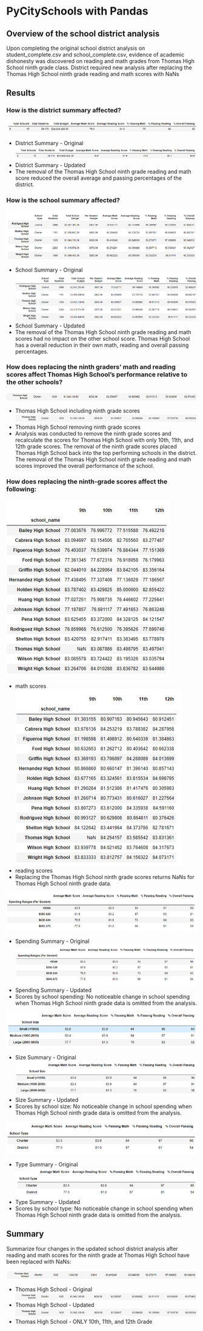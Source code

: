 # PyCitySchools with Pandas

## Overview of the school district analysis

Upon completing the original school district analysis on student_complete.csv and school_complete.csv, evidence of academic dishonesty was discovered on reading and math grades from Thomas High School ninth grade class. District required new analysis after replacing the Thomas High School ninth grade reading and math scores with NaNs

## Results

### How is the district summary affected?

![This is an image](Resources/district_summary_A.PNG)
- District Summary - Original
![This is an image](Resources/district_summary_B.PNG)
- District Summary - Updated
- The removal of the Thomas High School ninth grade reading and math score reduced the overall average and passing percentages of the district.







### How is the school summary affected?

![This is an image](Resources/per_school_summary_A.PNG)
- School Summary - Original
![This is an image](Resources/per_school_summary_B.PNG)
- School Summary - Updated
- The removal of the Thomas High School ninth grade reading and math scores had no impact on the other school score. Thomas High School has a overall reduction in their own math, reading and overall passing percentages.



### How does replacing the ninth graders’ math and reading scores affect Thomas High School’s performance relative to the other schools?

![This is an image](Resources/Thomas_High_A.PNG)
- Thomas High School including ninth grade scores
![This is an image](Resources/Thomas_High_B.PNG)
- Thomas High School removing ninth grade scores
- Analysis was conducted to remove the ninth grade scores and recalculate the scores for Thomas High School with only 10th, 11th, and 12th grade scores. The removal of the ninth grade scores placed Thomas High School back into the top performing schools in the district. The removal of the Thomas High School ninth grade reading and math scores improved the overall performance of the school.



### How does replacing the ninth-grade scores affect the following:

![This is an image](Resources/replaced_math.PNG)
- math scores
![This is an image](Resources/replaced_reading.PNG)
- reading scores
- Replacing the Thomas High School ninth grade scores returns NaNs for Thomas High School ninth grade data.



![This is an image](Resources/spending_summary_A.PNG)
- Spending Summary - Original
![This is an image](Resources/spending_summary_B.PNG)
- Spending Summary - Updated
- Scores by school spending: No noticeable change in school spending when Thomas High School ninth grade data is omitted from the analysis.



![This is an image](Resources/size_summary_A.PNG)
- Size Summary - Original
![This is an image](Resources/size_summary_B.PNG)
- Size Summary - Updated
- Scores by school size: No noticeable change in school spending when Thomas High School ninth grade data is omitted from the analysis.



![This is an image](Resources/type_summary_A.PNG)
- Type Summary - Original
![This is an image](Resources/type_summary_B.PNG)
- Type Summary - Updated
- Scores by school type: No noticeable change in school spending when Thomas High School ninth grade data is omitted from the analysis.

## Summary

Summarize four changes in the updated school district analysis after reading and math scores for the ninth grade at Thomas High School have been replaced with NaNs:

![This is an image](Resources/Thomas_High_ORIGINAL.PNG)
- Thomas High School - Original
![This is an image](Resources/Thomas_High_A.PNG)
- Thomas High School - Updated
![This is an image](Resources/Thomas_High_B.PNG)
- Thomas High School - ONLY 10th, 11th, and 12th Grade
